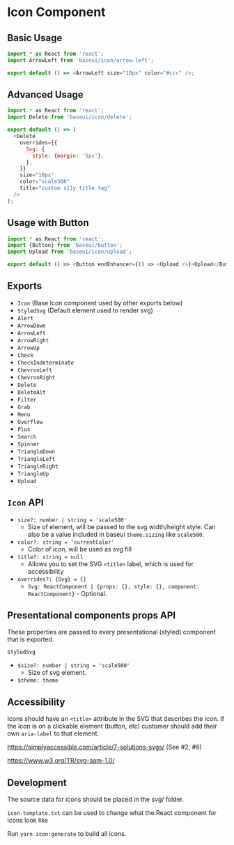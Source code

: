 # Icon Component

## Basic Usage

```javascript
import * as React from 'react';
import ArrowLeft from 'baseui/icon/arrow-left';

export default () => <ArrowLeft size="10px" color="#ccc" />;
```

## Advanced Usage

```javascript
import * as React from 'react';
import Delete from 'baseui/icon/delete';

export default () => (
  <Delete
    overrides={{
      Svg: {
        style: {margin: '5px'},
      },
    }}
    size="10px"
    color="scale300"
    title="custom a11y title tag"
  />
);
```

## Usage with Button

```javascript
import * as React from 'react';
import {Button} from 'baseui/button';
import Upload from 'baseui/icon/upload';

export default () => <Button endEnhancer={() => <Upload />}>Upload</Button>;
```

## Exports

* `Icon` (Base Icon component used by other exports below)
* `StyledSvg` (Default element used to render svg)
* `Alert`
* `ArrowDown`
* `ArrowLeft`
* `ArrowRight`
* `ArrowUp`
* `Check`
* `CheckIndeterminate`
* `ChevronLeft`
* `ChevronRight`
* `Delete`
* `DeleteAlt`
* `Filter`
* `Grab`
* `Menu`
* `Overflow`
* `Plus`
* `Search`
* `Spinner`
* `TriangleDown`
* `TriangleLeft`
* `TriangleRight`
* `TriangleUp`
* `Upload`

## `Icon` API

* `size?: number | string = 'scale500'`
  * Size of element, will be passed to the svg width/height style. Can also be a value included in
  baseui `theme.sizing` like `scale500`.
* `color?: string = 'currentColor'`
  * Color of icon, will be used as svg fill
* `title?: string = null`
  * Allows you to set the SVG `<title>` label, which is used for accessibility
* `overrides?: {Svg} = {}`
  * `Svg: ReactComponent | {props: {}, style: {}, component: ReactComponent}` - Optional.

## Presentational components props API

These properties are passed to every presentational (styled) component that is exported.

`StyledSvg`

* `$size?: number | string = 'scale500'`
  * Size of svg element.
* `$theme: theme`

## Accessibility

Icons should have an `<title>` attribute in the SVG that describes the icon. If the icon is on a clickable element (button, etc) customer should add their own `aria-label` to that element.

<https://simplyaccessible.com/article/7-solutions-svgs/> (See #2, #6)

<https://www.w3.org/TR/svg-aam-1.0/>

## Development

The source data for icons should be placed in the svg/ folder.

`icon-template.txt` can be used to change what the React component for icons look like

Run `yarn icon:generate` to build all icons.
